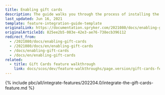 ```yaml
---
title: Enabling gift cards
description: The guide walks you through the process of installing the Gift Cards feature in the project.
last_updated: Jun 16, 2021
template: feature-integration-guide-template
originalLink: https://documentation.spryker.com/2021080/docs/enabling-gift-cards
originalArticleId: 825ee2b5-083e-42e3-ae76-738ecb396112
redirect_from:
  - /2021080/docs/enabling-gift-cards
  - /2021080/docs/en/enabling-gift-cards
  - /docs/enabling-gift-cards
  - /docs/en/enabling-gift-cards
related:
  - title: Gift Cards feature walkthrough
    link: docs/scos/dev/feature-walkthroughs/page.version/gift-cards-feature-walkthrough.html
---
```


{% include pbc/all/integrate-features/202204.0/integrate-the-gift-cards-feature.md %} <!-- To edit, see /_includes/pbc/all/integrate-features/202204.0/integrate-the-gift-cards-feature.md -->
